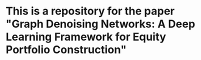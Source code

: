 # This is a repository for the paper "Graph Denoising Networks: A Deep Learning Framework for Equity Portfolio Construction"
